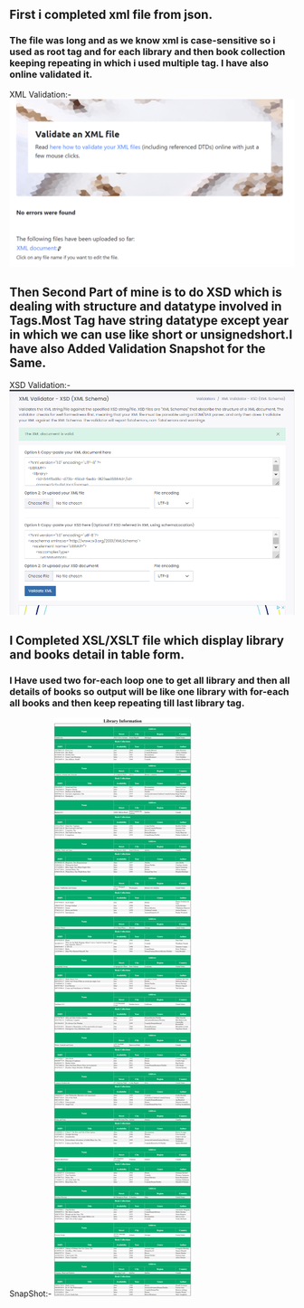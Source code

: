 ##   First i completed xml file from json.
### The file was long and as we know xml is case-sensitive so i used <LIBRARY> as root tag and <library> for each library and then book collection keeping repeating in which i used multiple <catalog> tag. I have also online validated it.

XML Validation:-    ![image info](/Project/assets/XML_Validation.png) 

##   Then Second Part of mine is to do XSD which is dealing with structure and datatype involved in Tags.Most Tag have string datatype except year in which we can use like short or unsignedshort.I have also Added Validation Snapshot for the Same.

XSD Validation:-    ![image info](/Project/assets/XSD_Validation.png) 

## I Completed XSL/XSLT file which display library and books detail in table form.

### I Have used two for-each loop one to get all library and then all details of books so output will be like one library with for-each all books and then keep repeating till last library tag.

SnapShot:- ![image info](/Project/assets/library(xsl).png) 